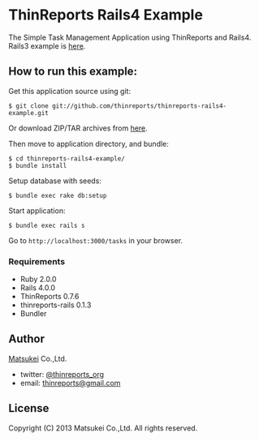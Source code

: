 # ThinReports Rails4 Example

The Simple Task Management Application using ThinReports and Rails4. 
Rails3 example is [here](https://github.com/thinreports/thinreports-rails3-example).

## How to run this example:

Get this application source using git:

    $ git clone git://github.com/thinreports/thinreports-rails4-example.git

Or download ZIP/TAR archives from [here](https://github.com/thinreports/thinreports-rails4-example/archive/master.zip).

Then move to application directory, and bundle:

    $ cd thinreports-rails4-example/
    $ bundle install

Setup database with seeds:

    $ bundle exec rake db:setup

Start application:

    $ bundle exec rails s

Go to `http://localhost:3000/tasks` in your browser.

### Requirements

* Ruby 2.0.0
* Rails 4.0.0
* ThinReports 0.7.6
* thinreports-rails 0.1.3
* Bundler

## Author

[Matsukei](http://www.matsukei.co.jp) Co.,Ltd.

* twitter: [@thinreports_org](https://twitter.com/thinreports_org)
* email: [thinreports@gmail.com](mailto:thinreports@gmail.com)

## License

Copyright (C) 2013 Matsukei Co.,Ltd. All rights reserved.
